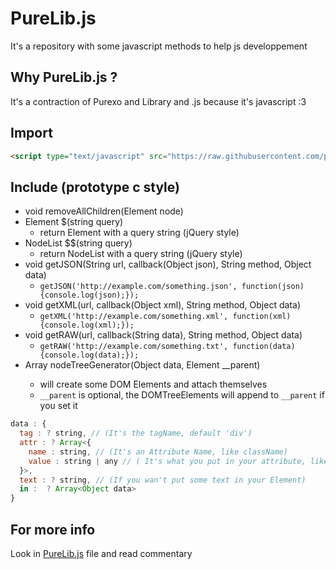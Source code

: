 # PureLib.js
It's a repository with some javascript methods to help js developpement

## Why PureLib.js ?

It's a contraction of Purexo and Library and .js because it's javascript :3

## Import

```html
<script type="text/javascript" src="https://raw.githubusercontent.com/purexo/PureLib.js/master/PureLib.js"></script>
```

## Include (prototype c style)
- void removeAllChildren(Element node)
- Element $(string query)
  - return Element with a query string (jQuery style)
- NodeList $$(string query)
  - return NodeList with a query string (jQuery style)
- void getJSON(String url, callback(Object json), String method, Object data)
  - `getJSON('http://example.com/something.json', function(json) {console.log(json);});`
- void getXML(url, callback(Object xml), String method, Object data)
  - `getXML('http://example.com/something.xml', function(xml) {console.log(xml);});`
- void getRAW(url, callback(String data), String method, Object data)
  - `getRAW('http://example.com/something.txt', function(data) {console.log(data);});`
- Array<Element> nodeTreeGenerator(Object data, Element __parent)
  - will create some DOM Elements and attach themselves 
  - `__parent` is optional, the DOMTreeElements will append to `__parent` if you set it

```javascript
data : {
  tag : ? string, // (It's the tagName, default 'div')
  attr : ? Array<{
    name : string, // (It's an Attribute Name, like className)
    value : string | any // ( It's what you put in your attribute, like 'member')
  }>,
  text : ? string, // (If you wan't put some text in your Element)
  in :  ? Array<Object data>
}
```

## For more info
Look in [PureLib.js](https://github.com/purexo/PureLib.js/blob/master/PureLib.js) file and read commentary
